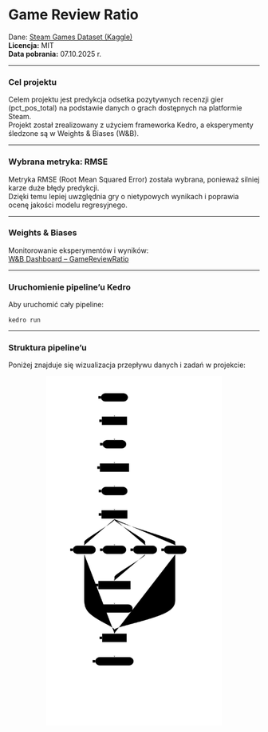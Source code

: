 # Game Review Ratio

Dane: [Steam Games Dataset (Kaggle)](https://www.kaggle.com/datasets/artermiloff/steam-games-dataset?resource=download&select=games_march2025_full.csv)  
**Licencja:** MIT  
**Data pobrania:** 07.10.2025 r.

---

### Cel projektu
Celem projektu jest predykcja odsetka pozytywnych recenzji gier (pct_pos_total) na podstawie danych o grach dostępnych na platformie Steam.  
Projekt został zrealizowany z użyciem frameworka Kedro, a eksperymenty śledzone są w Weights & Biases (W&B).

---

### Wybrana metryka: RMSE
Metryka RMSE (Root Mean Squared Error) została wybrana, ponieważ silniej karze duże błędy predykcji.  
Dzięki temu lepiej uwzględnia gry o nietypowych wynikach i poprawia ocenę jakości modelu regresyjnego.

---

### Weights & Biases
Monitorowanie eksperymentów i wyników:  
[W&B Dashboard – GameReviewRatio](https://wandb.ai/zurek-jakub-polsko-japo-ska-akademia-technik-komputerowych/gamereviewratio)

---

### Uruchomienie pipeline’u Kedro
Aby uruchomić cały pipeline:
```
kedro run
```

---

### Struktura pipeline’u

Poniżej znajduje się wizualizacja przepływu danych i zadań w projekcie:

<p align="center"> <img src="images/kedro-pipeline.svg" alt="Kedro pipeline" width="70%"> </p>
